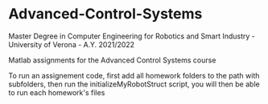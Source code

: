# Advanced-Control-Systems
Master Degree in Computer Engineering for Robotics and Smart Industry - University of Verona - A.Y. 2021/2022

Matlab assignments for the Advanced Control Systems course

To run an assignement code, first add all homework folders to the path with subfolders, then run the initializeMyRobotStruct script,
you will then be able to run each homework's files
